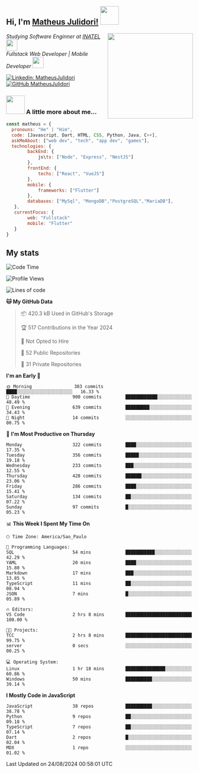 <h2> Hi, I'm <a href="https://matheusjulidori.github.io" target="_blank">Matheus Julidori!</a> <img src="https://media.giphy.com/media/12oufCB0MyZ1Go/giphy.gif" width="50"></h2>
<img align='right' src="https://media.giphy.com/media/3oKIPnAiaMCws8nOsE/giphy.gif" width="230" height="auto">
<p><em>Studying Software Enginner at <a href="http://www.inatel.br" target="_blank">INATEL</a><img src="https://media.giphy.com/media/fYSnHlufseco8Fh93Z/giphy.gif" width="30"></br>
  Fullstack Web Developer | Mobile Developer <img src="https://media.giphy.com/media/WUlplcMpOCEmTGBtBW/giphy.gif" width="30">
</em></p>

[![Linkedin: MatheusJulidori](https://img.shields.io/badge/-MatheusJulidori-blue?style=flat-square&logo=Linkedin&logoColor=white&link=https://www.linkedin.com/in/MatheusJulidori/)](https://www.linkedin.com/in/MatheusJulidori/)
[![GitHub MatheusJulidori](https://img.shields.io/github/followers/matheusjulidori?label=follow&style=social)](https://github.com/MatheusJulidori)


### <img src="https://media.giphy.com/media/VgCDAzcKvsR6OM0uWg/giphy.gif" width="50"> A little more about me...  

```javascript
const matheus = {
  pronouns: "He" | "Him",
  code: [Javascript, Dart, HTML, CSS, Python, Java, C++],
  askMeAbout: ["web dev", "tech", "app dev", "games"],
  technologies: {
        backEnd: {
            js\ts: ["Node", "Express", "NestJS"]
        },
        frontEnd: {
            techs: ["React", "VueJS"]
        },
        mobile: {
            frameworks: ["Flutter"]
        },
        databases: ["MySql", "MongoDB","PostgreSQL","MariaDB"],
   },
   currentFocus: {
        web: "Fullstack"
        mobile: "Flutter"
   }
}
```
<h2>My stats</h2>

<!--START_SECTION:waka-->
![Code Time](http://img.shields.io/badge/Code%20Time-653%20hrs%2012%20mins-blue)

![Profile Views](http://img.shields.io/badge/Profile%20Views-0-blue)

![Lines of code](https://img.shields.io/badge/From%20Hello%20World%20I%27ve%20Written-6.7%20million%20lines%20of%20code-blue)

**🐱 My GitHub Data** 

> 📦 420.3 kB Used in GitHub's Storage 
 > 
> 🏆 517 Contributions in the Year 2024
 > 
> 🚫 Not Opted to Hire
 > 
> 📜 52 Public Repositories 
 > 
> 🔑 31 Private Repositories 
 > 
**I'm an Early 🐤** 

```text
🌞 Morning                303 commits         ████░░░░░░░░░░░░░░░░░░░░░   16.33 % 
🌆 Daytime                900 commits         ████████████░░░░░░░░░░░░░   48.49 % 
🌃 Evening                639 commits         █████████░░░░░░░░░░░░░░░░   34.43 % 
🌙 Night                  14 commits          ░░░░░░░░░░░░░░░░░░░░░░░░░   00.75 % 
```
📅 **I'm Most Productive on Thursday** 

```text
Monday                   322 commits         ████░░░░░░░░░░░░░░░░░░░░░   17.35 % 
Tuesday                  356 commits         █████░░░░░░░░░░░░░░░░░░░░   19.18 % 
Wednesday                233 commits         ███░░░░░░░░░░░░░░░░░░░░░░   12.55 % 
Thursday                 428 commits         ██████░░░░░░░░░░░░░░░░░░░   23.06 % 
Friday                   286 commits         ████░░░░░░░░░░░░░░░░░░░░░   15.41 % 
Saturday                 134 commits         ██░░░░░░░░░░░░░░░░░░░░░░░   07.22 % 
Sunday                   97 commits          █░░░░░░░░░░░░░░░░░░░░░░░░   05.23 % 
```


📊 **This Week I Spent My Time On** 

```text
🕑︎ Time Zone: America/Sao_Paulo

💬 Programming Languages: 
SQL                      54 mins             ███████████░░░░░░░░░░░░░░   42.29 % 
YAML                     20 mins             ████░░░░░░░░░░░░░░░░░░░░░   15.80 % 
Markdown                 17 mins             ███░░░░░░░░░░░░░░░░░░░░░░   13.85 % 
TypeScript               11 mins             ██░░░░░░░░░░░░░░░░░░░░░░░   08.94 % 
JSON                     7 mins              █░░░░░░░░░░░░░░░░░░░░░░░░   05.89 % 

🔥 Editors: 
VS Code                  2 hrs 8 mins        █████████████████████████   100.00 % 

🐱‍💻 Projects: 
TCC                      2 hrs 8 mins        █████████████████████████   99.75 % 
server                   0 secs              ░░░░░░░░░░░░░░░░░░░░░░░░░   00.25 % 

💻 Operating System: 
Linux                    1 hr 18 mins        ███████████████░░░░░░░░░░   60.86 % 
Windows                  50 mins             ██████████░░░░░░░░░░░░░░░   39.14 % 
```

**I Mostly Code in JavaScript** 

```text
JavaScript               38 repos            ██████████░░░░░░░░░░░░░░░   38.78 % 
Python                   9 repos             ██░░░░░░░░░░░░░░░░░░░░░░░   09.18 % 
TypeScript               7 repos             ██░░░░░░░░░░░░░░░░░░░░░░░   07.14 % 
Dart                     2 repos             █░░░░░░░░░░░░░░░░░░░░░░░░   02.04 % 
MDX                      1 repo              ░░░░░░░░░░░░░░░░░░░░░░░░░   01.02 % 
```




 Last Updated on 24/08/2024 00:58:01 UTC
<!--END_SECTION:waka-->
